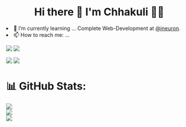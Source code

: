 <h1 align='center'>
  Hi there 👋 I'm Chhakuli 👨‍💻
</h1


- 🌱 I’m currently learning ... Complete Web-Development at [@ineuron](https://ineuron.ai/ "LCO HOME").
- 📫 How to reach me: ...

[ <img src= "https://img.shields.io/badge/Instagram-E4405F?style=for-the-badge&logo=instagram&logoColor=white" />](https://www.instagram.com/sami.9482/)
[ <img src= "https://img.shields.io/badge/FindCoder-177ce2?style=for-the-badge&logo=&logoColor=white" />](https://www.findcoder.io/u/chhakuli)

[ <img src= "https://img.shields.io/badge/LinkedIn-0077B5?style=for-the-badge&logo=linkedin&logoColor=white" />](https://www.linkedin.com/in/chhakuli-zingare-322986234/) 
[ <img src= "https://img.shields.io/badge/Hashnode-2962FF?style=for-the-badge&logo=hashnode&logoColor=white" />](https://hashnode.com/@chhakuli) 

# 📊 GitHub Stats:
![](https://github-readme-stats.vercel.app/api?username=chhakuli123&theme=nightowl&hide_border=false&include_all_commits=true&count_private=true)<br/>
![](https://github-readme-streak-stats.herokuapp.com/?user=chhakuli123&theme=nightowl&hide_border=false)<br/>
![](https://github-readme-stats.vercel.app/api/top-langs/?username=chhakuli123&theme=nightowl&hide_border=false&include_all_commits=true&count_private=true&layout=compact)
